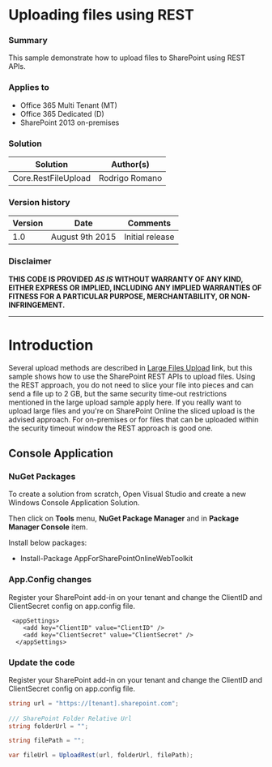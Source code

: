 # Uploading files using REST #

### Summary ###
This sample demonstrate how to upload files to SharePoint using REST APIs.

### Applies to ###
-  Office 365 Multi Tenant (MT)
-  Office 365 Dedicated (D)
-  SharePoint 2013 on-premises

### Solution ###
Solution | Author(s)
---------|----------
Core.RestFileUpload | Rodrigo Romano

### Version history ###
Version  | Date | Comments
---------| -----| --------
1.0  | August 9th 2015 | Initial release

### Disclaimer ###
**THIS CODE IS PROVIDED *AS IS* WITHOUT WARRANTY OF ANY KIND, EITHER EXPRESS OR IMPLIED, INCLUDING ANY IMPLIED WARRANTIES OF FITNESS FOR A PARTICULAR PURPOSE, MERCHANTABILITY, OR NON-INFRINGEMENT.**


----------
# Introduction #
Several upload methods are described in [Large Files Upload](https://github.com/OfficeDev/PnP/tree/dev/Samples/Core.LargeFileUpload) link, but this sample shows how to use the SharePoint REST APIs to upload files. Using the REST approach, you do not need to slice your file into pieces and can send a file up to 2 GB, but the same security time-out restrictions mentioned in the large upload sample apply here. If you really want to upload large files and you're on SharePoint Online the sliced upload is the advised approach. For on-premises or for files that can be uploaded within the security timeout window the REST approach is good one.

## Console Application

### NuGet Packages
To create a solution from scratch, Open Visual Studio and create a new Windows Console Application Solution.

Then click on **Tools** menu, **NuGet Package Manager** and in **Package Manager Console** item.

Install below packages:

- Install-Package AppForSharePointOnlineWebToolkit 

### **App.Config** changes
Register your SharePoint add-in on your tenant and change the ClientID and ClientSecret config on app.config file.
```
 <appSettings>
    <add key="ClientID" value="ClientID" />
    <add key="ClientSecret" value="ClientSecret" />
  </appSettings> 
```

### Update the code
Register your SharePoint add-in on your tenant and change the ClientID and ClientSecret config on app.config file.
```C#
string url = "https://[tenant].sharepoint.com";
			
/// SharePoint Folder Relative Url
string folderUrl = "";

string filePath = "";

var fileUrl = UploadRest(url, folderUrl, filePath);
```
